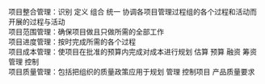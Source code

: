 项目整合管理：识别 定义 组合 统一 协调各项目管理过程组的各个过程和活动而开展的过程与活动  
项目范围管理：确保项目做且只做所需的全部工作  
项目进度管理：按时完成所需的各个过程  
项目成本管理：使项目在批准的预算内完成对成本进行规划 估算 预算 融资 筹资 管理 控制  
项目质量管理：包括把组织的质量政策应用于规划 管理 控制项目 产品质量要求  